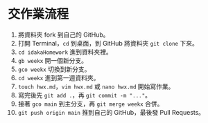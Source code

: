 # 交作業流程
1. 將資料夾 fork 到自己的 GitHub。
2. 打開 Terminal，`cd` 到桌面，到 GitHub 將資料夾 `git clone` 下來。
3. `cd idakaHomework` 進到資料夾裡。
4. `gb weekx` 開一個新分支。
5. `gco weekx` 切換到新分支。
6. `cd weekx` 進到第一週資料夾。
7. `touch hwx.md`，`vim hwx.md` 或 `nano hwx.md`  開始寫作業。
8. 寫完後先 `git add .`，再 `git commit -m "..."`。 
9. 接著 `gco main` 到主分支，再 `git merge weekx` 合併。
10. `git push origin main` 推到自己的 GitHub，最後發 Pull Requests。
